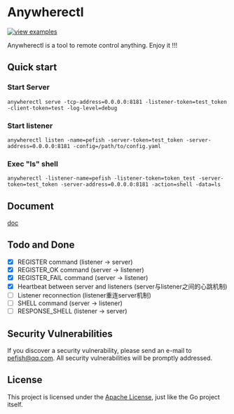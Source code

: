 # Anywherectl

[![view examples](https://img.shields.io/badge/learn%20by-examples-0C8EC5.svg?style=for-the-badge&logo=go)](https://github.com/pefish/anywherectl)

Anywherectl is a tool to remote control anything. Enjoy it !!!

## Quick start

### Start Server

```shell script
anywherectl serve -tcp-address=0.0.0.0:8181 -listener-token=test_token -client-token=test -log-level=debug
```

### Start listener

```shell script
anywherectl listen -name=pefish -server-token=test_token -server-address=0.0.0.0:8181 -config=/path/to/config.yaml
```

### Exec "ls" shell

```shell script
anywherectl -listener-name=pefish -listener-token=token_test -server-token=test_token -server-address=0.0.0.0:8181 -action=shell -data=ls
```

## Document

[doc](https://godoc.org/github.com/pefish/anywherectl)

## Todo and Done

- [x] REGISTER command (listener -> server)
- [x] REGISTER_OK command (server -> listener)
- [x] REGISTER_FAIL command (server -> listener)
- [x] Heartbeat between server and listeners (server与listener之间的心跳机制)
- [ ] Listener reconnection (listener重连server机制)
- [ ] SHELL command (server -> listener)
- [ ] RESPONSE_SHELL (listener -> server)

## Security Vulnerabilities

If you discover a security vulnerability, please send an e-mail to [pefish@qq.com](mailto:pefish@qq.com). All security vulnerabilities will be promptly addressed.

## License

This project is licensed under the [Apache License](LICENSE), just like the Go project itself.



